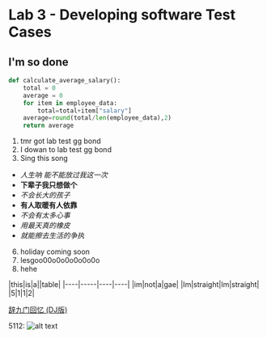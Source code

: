 # Lab 3 - Developing software Test Cases 
## **I'm so done**

```python
def calculate_average_salary():
    total = 0
    average = 0
    for item in employee_data:
        total=total+item["salary"]
    average=round(total/len(employee_data),2)
    return average
```

1. tmr got lab test gg bond
2. I dowan to lab test gg bond
3. Sing this song
* *人生呐 能不能放过我这一次*
* **下辈子我只想做个**
* _不会长大的孩子_
* __有人取暖有人依靠__
* *不会有太多心事*
* *用最天真的橡皮*
* *就能擦去生活的争执*
6. holiday coming soon 
5. lesgoo00o0o0o0o0o0o
90. hehe

|this|is|a||table|
|----|-----|----|----|
|im|not|a|gae|
|Im|straight|Im|straight|
|5|1|1|2|


[辞九门回忆 (DJ版)](https://youtu.be/O5nZZLkfOcM?list=RDO5nZZLkfOcM "music")


5112: 
![alt text](https://media.tenor.com/z0NTv7yYBtQAAAAM/oiia-cat.gif "5112")


